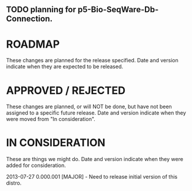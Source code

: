 ## TODO planning for p5-Bio-SeqWare-Db-Connection.

# ROADMAP
These changes are planned for the release specified. Date and version indicate when they are expected to be released.

# APPROVED / REJECTED
These changes are planned, or will NOT be done, but have not been assigned to a specific future release. Date and version indicate when they were moved from "In consideration". 

# IN CONSIDERATION
These are things we might do. Date and version indicate when they were added for consideration.

2013-07-27 0.000.001 [MAJOR] - Need to release initial version of this distro.

